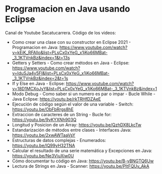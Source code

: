# Programacion en Java usando Eclipse

Canal de Youtube Sacatucarrera. Código de los videos:

- Como crear una clase con su constructor en Eclipse 2021 - Programacion en Java: https://www.youtube.com/watch?v=kEiK_RFAllo&list=PLsCx0xYeG_x1jKo66MBat-_3_1KTVnkBz&index=1&t=13s
- Getters y Setters - Como crear métodos en Java - Eclipse: https://www.youtube.com/watch?v=IduSJa4y5FI&list=PLsCx0xYeG_x1jKo66MBat-_3_1KTVnkBz&index=2&t=1s
- If y Else en Java - Eclipse: https://www.youtube.com/watch?v=18D1MCXoJyY&list=PLsCx0xYeG_x1jKo66MBat-_3_1KTVnkBz&index=1
- Modo Debug - Como saber si un numero es par o impar - Bucle While - Java Eclipse: https://youtu.be/rkTRHfDZAeE
- Ejecución de código según el valor de una variable - Switch: https://youtu.be/ObFbRrgs8hE
- Extraccion de caracteres de un String - Bucle for: https://youtu.be/9vKYXNh903Q
- Longitud y Posicion de un Array: https://youtu.be/QzhDX8LkcTw
- Estandarización de métodos entre clases - Interfaces Java: https://youtu.be/2xwAWTaaVsY
- Estructuras de datos complejas - Enumerados: https://youtu.be/lQ99yH32TNA
- Calcular el resultado de una serie matemática y Excepciones en Java: https://youtu.be/Ne3ViuXiw0U
- Cómo documentar tu código en Java: https://youtu.be/B-vBNGTQ6Uw
- Lectura de Strings en Java - Scanner: https://youtu.be/PItFQUv_AkA
